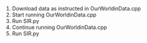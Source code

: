 1) Download data as instructed in OurWorldinData.cpp
2) Start running OurWorldinData.cpp
3) Run SIR.py
4) Continue running OurWorldinData.cpp
5) Run SIR.py
